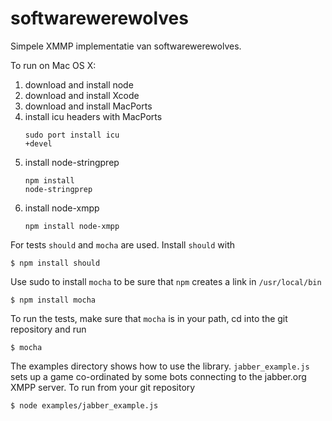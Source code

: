 softwarewerewolves
==================

Simpele XMMP implementatie van softwarewerewolves.

To run on Mac OS X:

1. download and install node
2. download and install Xcode
3. download and install MacPorts
4. install icu headers with MacPorts <pre><code>sudo port install icu +devel</code></pre>
5. install node-stringprep <pre><code>npm install node-stringprep</code></pre>
6. install node-xmpp <pre><code>npm install node-xmpp</code></pre>

For tests `should` and `mocha` are used. Install `should` with

    $ npm install should

Use sudo to install `mocha` to be sure that `npm` creates a link in `/usr/local/bin`

    $ npm install mocha

To run the tests, make sure that `mocha` is in your path, cd into the git repository and run

    $ mocha

The examples directory shows how to use the library. `jabber_example.js` sets up a game co-ordinated by some bots connecting to the jabber.org XMPP server. To run from your git repository 

    $ node examples/jabber_example.js
